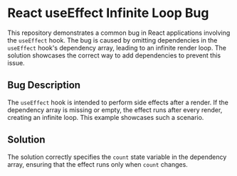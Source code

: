 # React useEffect Infinite Loop Bug

This repository demonstrates a common bug in React applications involving the `useEffect` hook.  The bug is caused by omitting dependencies in the `useEffect` hook's dependency array, leading to an infinite render loop. The solution showcases the correct way to add dependencies to prevent this issue.

## Bug Description

The `useEffect` hook is intended to perform side effects after a render. If the dependency array is missing or empty, the effect runs after every render, creating an infinite loop. This example showcases such a scenario.

## Solution

The solution correctly specifies the `count` state variable in the dependency array, ensuring that the effect runs only when `count` changes.